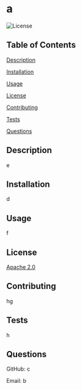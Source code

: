 # a
    
![License](https://img.shields.io/badge/License-Apache_2.0-blue.svg)
    
## Table of Contents
    
[Description](#description)
    
[Installation](#installation)
    
[Usage](#usage)
    
[License](#license)
    
[Contributing](#contributing)
    
[Tests](#tests)
    
[Questions](#questions)
    
## Description
    
 e
    
## Installation
    
 d
    
## Usage
    
 f
    

## License
    
[Apache 2.0](https://opensource.org/licenses/Apache-2.0)
    
## Contributing
    
 hg
    
## Tests
    
 h
    
## Questions
    
GitHub: c
    
Email: b
    